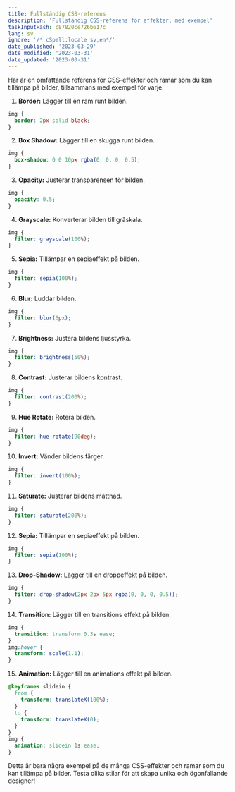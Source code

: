 ```yaml
---
title: Fullständig CSS-referens
description: 'Fullständig CSS-referens för effekter, med exempel'
taskInputHash: c87820ce726b617c
lang: sv
ignore: '/* cSpell:locale sv,en*/'
date_published: '2023-03-29'
date_modified: '2023-03-31'
date_updated: '2023-03-31'
---
```

Här är en omfattande referens för CSS-effekter och ramar som du kan tillämpa på bilder, tillsammans med exempel för varje:

1. **Border:** Lägger till en ram runt bilden.

```css
img {
  border: 2px solid black;
}
```

2. **Box Shadow:** Lägger till en skugga runt bilden.

```css
img {
  box-shadow: 0 0 10px rgba(0, 0, 0, 0.5);
}
```

3. **Opacity:** Justerar transparensen för bilden.

```css
img {
  opacity: 0.5;
}
```

4. **Grayscale:** Konverterar bilden till gråskala.

```css
img {
  filter: grayscale(100%);
}
```

5. **Sepia:** Tillämpar en sepiaeffekt på bilden.

```css
img {
  filter: sepia(100%);
}
```

6. **Blur:** Luddar bilden.

```css
img {
  filter: blur(5px);
}
```

7. **Brightness:** Justera bildens ljusstyrka.

```css
img {
  filter: brightness(50%);
}
```

8. **Contrast:** Justerar bildens kontrast.

```css
img {
  filter: contrast(200%);
}
```

9. **Hue Rotate:** Rotera bilden.

```css
img {
  filter: hue-rotate(90deg);
}
```

10. **Invert:** Vänder bildens färger.

```css
img {
  filter: invert(100%);
}
```

11. **Saturate:** Justerar bildens mättnad.

```css
img {
  filter: saturate(200%);
}
```

12. **Sepia:** Tillämpar en sepiaeffekt på bilden.

```css
img {
  filter: sepia(100%);
}
```

13. **Drop-Shadow:** Lägger till en droppeffekt på bilden.

```css
img {
  filter: drop-shadow(2px 2px 5px rgba(0, 0, 0, 0.5));
}
```

14. **Transition:** Lägger till en transitions effekt på bilden.

```css
img {
  transition: transform 0.3s ease;
}
img:hover {
  transform: scale(1.1);
}
```

15. **Animation:** Lägger till en animations effekt på bilden.

```css
@keyframes slidein {
  from {
    transform: translateX(100%);
  }
  to {
    transform: translateX(0);
  }
}
img {
  animation: slidein 1s ease;
}
```

Detta är bara några exempel på de många CSS-effekter och ramar som du kan tillämpa på bilder. Testa olika stilar för att skapa unika och ögonfallande designer!

